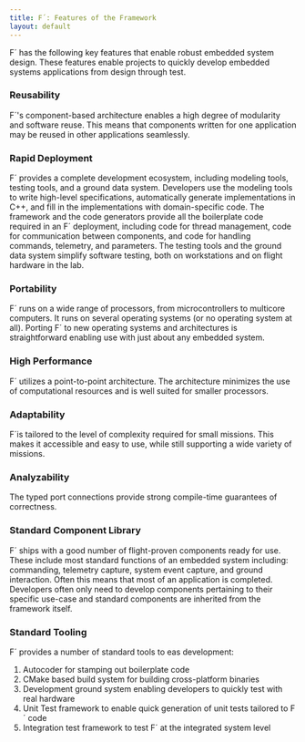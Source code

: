 ```yaml
---
title: F´: Features of the Framework
layout: default
---
```

F´ has the following key features that enable robust embedded system design. These features enable projects to quickly
develop embedded systems applications from design through test.

### Reusability

F´'s component-based architecture enables a high degree of modularity and software reuse. This means that components
written for one application may be reused in other applications seamlessly.

### Rapid Deployment

F´ provides a complete development ecosystem, including modeling tools, testing tools, and a ground data system.
Developers use the modeling tools to write high-level specifications, automatically generate implementations in C++,
and fill in the implementations with domain-specific code. The framework and the code generators provide all the
boilerplate code required in an F´ deployment, including code for thread management, code for communication between
components, and code for handling commands, telemetry, and parameters. The testing tools and the ground data system
simplify software testing, both on workstations and on flight hardware in the lab.

### Portability

F´ runs on a wide range of processors, from microcontrollers to multicore computers. It runs on several
operating systems (or no operating system at all). Porting F´ to new operating systems and architectures is
straightforward enabling use with just about any embedded system.

### High Performance

F´ utilizes a point-to-point architecture. The architecture minimizes the use of computational resources and is well
suited for smaller processors.
	
### Adaptability

F´is tailored to the level of complexity required for small missions. This makes it accessible and easy to use, while
still supporting a wide variety of missions.

### Analyzability

The typed port connections provide strong compile-time guarantees of correctness.

### Standard Component Library

F´ ships with a good number of flight-proven components ready for use. These include most standard functions of an 
embedded system including: commanding, telemetry capture, system event capture, and ground interaction. Often this
means that most of an application is completed.  Developers often only need to develop components pertaining to their
specific use-case and standard components are inherited from the framework itself.

### Standard Tooling

F´ provides a number of standard tools to eas development:

1. Autocoder for stamping out boilerplate code
2. CMake based build system for building cross-platform binaries
3. Development ground system enabling developers to quickly test with real hardware
4. Unit Test framework to enable quick generation of unit tests tailored to F´ code
5. Integration test framework to test F´ at the integrated system level
